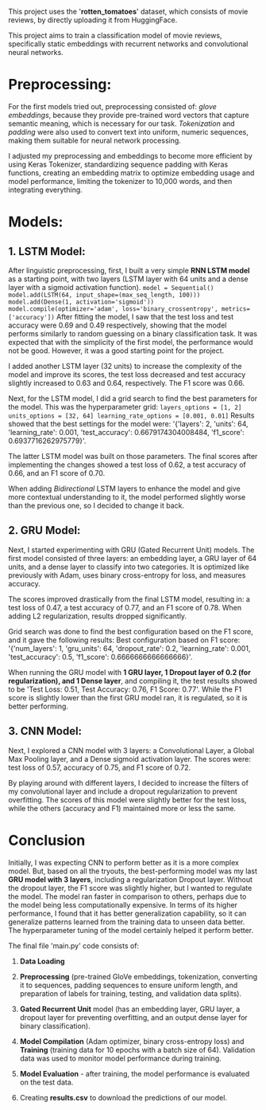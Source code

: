 This project uses the '**rotten_tomatoes**' dataset, which consists of
movie reviews, by directly uploading it from HuggingFace.

This project aims to train a classification model of movie reviews,
specifically static embeddings with recurrent networks and convolutional
neural networks.

# **Preprocessing**:

For the first models tried out, preprocessing consisted of: *glove
embeddings*, because they provide pre-trained word vectors that capture
semantic meaning, which is necessary for our task. *Tokenization* and
*padding* were also used to convert text into uniform, numeric
sequences, making them suitable for neural network processing.

I adjusted my preprocessing and embeddings to become more efficient by
using Keras Tokenizer, standardizing sequence padding with Keras
functions, creating an embedding matrix to optimize embedding usage and
model performance, limiting the tokenizer to 10,000 words, and then
integrating everything.

# **Models:**

## **1. LSTM Model:**

After linguistic preprocessing, first, I built a very simple **RNN LSTM
model** as a starting point, with two layers (LSTM layer with 64 units
and a dense layer with a sigmoid activation function).
`model = Sequential() model.add(LSTM(64, input_shape=(max_seq_length, 100))) model.add(Dense(1, activation='sigmoid')) model.compile(optimizer='adam', loss='binary_crossentropy', metrics=['accuracy'])`
After fitting the model, I saw that the test loss and test accuracy were
0.69 and 0.49 respectively, showing that the model performs similarly to
random guessing on a binary classification task. It was expected that
with the simplicity of the first model, the performance would not be
good. However, it was a good starting point for the project.

I added another LSTM layer (32 units) to increase the complexity of the
model and improve its scores, the test loss decreased and test accuracy
slightly increased to 0.63 and 0.64, respectively. The F1 score was
0.66.

Next, for the LSTM model, I did a grid search to find the best
parameters for the model. This was the hyperparameter grid:
`layers_options = [1, 2] units_options = [32, 64] learning_rate_options = [0.001, 0.01]`
Results showed that the best settings for the model were: '{'layers': 2,
'units': 64, 'learning_rate': 0.001, 'test_accuracy':
0.6679174304008484, 'f1_score': 0.6937716262975779}'.

The latter LSTM model was built on those parameters. The final scores
after implementing the changes showed a test loss of 0.62, a test
accuracy of 0.66, and an F1 score of 0.70.

When adding *Bidirectional* LSTM layers to enhance the model and give
more contextual understanding to it, the model performed slightly worse
than the previous one, so I decided to change it back.

## **2. GRU Model:**

Next, I started experimenting with GRU (Gated Recurrent Unit) models.
The first model consisted of three layers: an embedding layer, a GRU
layer of 64 units, and a dense layer to classify into two categories. It
is optimized like previously with Adam, uses binary cross-entropy for
loss, and measures accuracy.

The scores improved drastically from the final LSTM model, resulting in:
a test loss of 0.47, a test accuracy of 0.77, and an F1 score of 0.78.
When adding L2 regularization, results dropped significantly.

Grid search was done to find the best configuration based on the F1
score, and it gave the following results: Best configuration based on F1
score: '{'num_layers': 1, 'gru_units': 64, 'dropout_rate': 0.2,
'learning_rate': 0.001, 'test_accuracy': 0.5, 'f1_score':
0.6666666666666666}'.

When running the GRU model with **1 GRU layer, 1 Dropout layer of 0.2
(for regularization), and 1 Dense layer**, and compiling it, the test
results showed to be 'Test Loss: 0.51, Test Accuracy: 0.76, F1 Score:
0.77'. While the F1 score is slightly lower than the first GRU model
ran, it is regulated, so it is better performing.

## **3. CNN Model:**

Next, I explored a CNN model with 3 layers: a Convolutional Layer, a
Global Max Pooling layer, and a Dense sigmoid activation layer. The
scores were: test loss of 0.57, accuracy of 0.75, and F1 score of 0.72.

By playing around with different layers, I decided to increase the
filters of my convolutional layer and include a dropout regularization
to prevent overfitting. The scores of this model were slightly better
for the test loss, while the others (accuracy and F1) maintained more or
less the same.

# **Conclusion**

Initially, I was expecting CNN to perform better as it is a more complex
model. But, based on all the tryouts, the best-performing model was my
last **GRU model with 3 layers**, including a regularization Dropout
layer. Without the dropout layer, the F1 score was slightly higher, but
I wanted to regulate the model. The model ran faster in comparison to
others, perhaps due to the model being less computationally expensive.
In terms of its higher performance, I found that it has better
generalization capability, so it can generalize patterns learned from
the training data to unseen data better. The hyperparameter tuning of
the model certainly helped it perform better.

The final file 'main.py' code consists of:

1.  **Data Loading**

2.  **Preprocessing** (pre-trained GloVe embeddings, tokenization,
    converting it to sequences, padding sequences to ensure uniform
    length, and preparation of labels for training, testing, and
    validation data splits).

3.  **Gated Recurrent Unit** model (has an embedding layer, GRU layer, a
    dropout layer for preventing overfitting, and an output dense layer
    for binary classification).

4.  **Model Compilation** (Adam optimizer, binary cross-entropy loss)
    and **Training** (training data for 10 epochs with a batch size of
    64). Validation data was used to monitor model performance during
    training.

5.  **Model Evaluation** - after training, the model performance is
    evaluated on the test data.

6.  Creating **results.csv** to download the predictions of our model.
